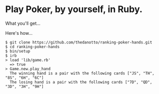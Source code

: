 # Play Poker, by yourself, in Ruby.

What you'll get...



Here's how...

    $ git clone https://github.com/thedanotto/ranking-poker-hands.git
    $ cd ranking-poker-hands
    $ bin/setup
    $ irb
    > load 'lib/game.rb'
      => true
    > Game.new.play_hand
      The winning hand is a pair with the following cards ["JS", "TH", "8S", "6H", "6C"]
      The losing hand is a pair with the following cards ["7D", "QD", "3D", "3H", "9H"]


